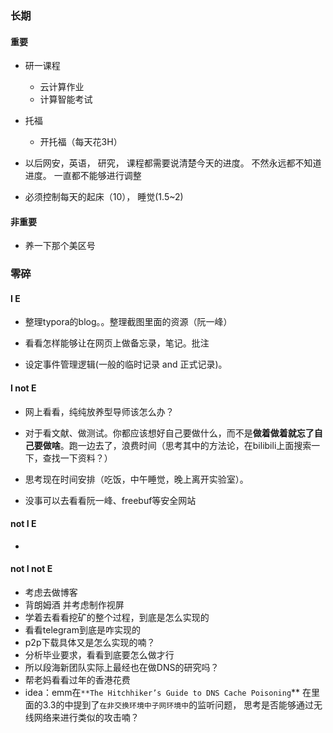 ### 长期





#### 重要

+ 研一课程
  + 云计算作业
  + 计算智能考试
+ 托福

  + 开托福（每天花3H）

+ 以后网安，英语， 研究， 课程都需要说清楚今天的进度。 不然永远都不知道进度。 一直都不能够进行调整
+ 必须控制每天的起床（10）， 睡觉(1.5~2)











#### 非重要



+ 养一下那个美区号











### 零碎



#### I E



+ 整理typora的blog。。整理截图里面的资源（阮一峰）

+ 看看怎样能够让在网页上做备忘录，笔记。批注

+ 设定事件管理逻辑(一般的临时记录 and 正式记录)。
  
  
  
  
  
  
  

#### I not E

+ 网上看看，纯纯放养型导师该怎么办？

+ 对于看文献、做测试。你都应该想好自己要做什么，而不是**做着做着就忘了自己要做啥**。跑一边去了，浪费时间（思考其中的方法论，在bilibili上面搜索一下，查找一下资料？）

+ 思考现在时间安排（吃饭，中午睡觉，晚上离开实验室）。

+ 没事可以去看看阮一峰、freebuf等安全网站

  



#### not I E

+ 







#### not I not E

+ 考虑去做博客
+ 背朗姆酒 并考虑制作视屏
+ 学着去看看挖矿的整个过程，到底是怎么实现的
+ 看看telegram到底是咋实现的
+ p2p下载具体又是怎么实现的喃？
+ 分析毕业要求，看看到底要怎么做才行
+ 所以段海新团队实际上最经也在做DNS的研究吗？
+ 帮老妈看看过年的香港花费
+ idea：emm在`**The Hitchhiker’s Guide to DNS Cache Poisoning`** 在里面的3.3的中提到了`在非交换环境中子网环境中`的监听问题， 思考是否能够通过无线网络来进行类似的攻击喃？













